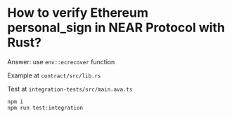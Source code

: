 # How to verify Ethereum personal_sign in NEAR Protocol with Rust?

Answer: use `env::ecrecover` function

Example at `contract/src/lib.rs`

Test at `integration-tests/src/main.ava.ts`

```
npm i
npm run test:integration
```

